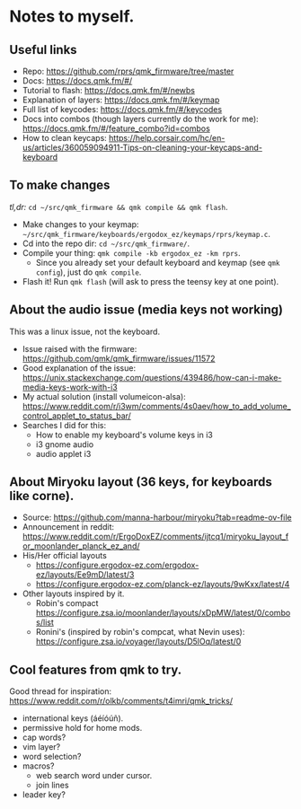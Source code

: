 # Notes to myself.

## Useful links

* Repo: https://github.com/rprs/qmk_firmware/tree/master
* Docs: https://docs.qmk.fm/#/
* Tutorial to flash: https://docs.qmk.fm/#/newbs
* Explanation of layers: https://docs.qmk.fm/#/keymap
* Full list of keycodes: https://docs.qmk.fm/#/keycodes
* Docs into combos (though layers currently do the work for me): https://docs.qmk.fm/#/feature_combo?id=combos
* How to clean keycaps: https://help.corsair.com/hc/en-us/articles/360059094911-Tips-on-cleaning-your-keycaps-and-keyboard

## To make changes

_tl,dr:_ `cd ~/src/qmk_firmware && qmk compile && qmk flash`.

* Make changes to your keymap: `~/src/qmk_firmware/keyboards/ergodox_ez/keymaps/rprs/keymap.c`.
* Cd into the repo dir: `cd ~/src/qmk_firmware/`.
* Compile your thing: `qmk compile -kb ergodox_ez -km rprs`.
  * Since you already set your default keyboard and keymap (see `qmk config`), just do `qmk compile`.
* Flash it! Run `qmk flash` (will ask to press the teensy key at one point).

##  About the audio issue (media keys not working)

This was a linux issue, not the keyboard.

* Issue raised with the firmware: https://github.com/qmk/qmk_firmware/issues/11572
* Good explanation of the issue: https://unix.stackexchange.com/questions/439486/how-can-i-make-media-keys-work-with-i3
* My actual solution (install volumeicon-alsa): https://www.reddit.com/r/i3wm/comments/4s0aev/how_to_add_volume_control_applet_to_status_bar/
* Searches I did for this:
  * How to enable my keyboard's volume keys in i3
  * i3 gnome audio
  * audio applet i3

## About Miryoku layout (36 keys, for keyboards like corne).

* Source: https://github.com/manna-harbour/miryoku?tab=readme-ov-file
* Announcement in reddit: https://www.reddit.com/r/ErgoDoxEZ/comments/ijtcq1/miryoku_layout_for_moonlander_planck_ez_and/
* His/Her official layouts
  * https://configure.ergodox-ez.com/ergodox-ez/layouts/Ee9mD/latest/3
  * https://configure.ergodox-ez.com/planck-ez/layouts/9wKxx/latest/4
* Other layouts inspired by it.
  * Robin's compact https://configure.zsa.io/moonlander/layouts/xDpMW/latest/0/combos/list
  * Ronini's (inspired by robin's compcat, what Nevin uses): https://configure.zsa.io/voyager/layouts/D5lOq/latest/0

## Cool features from qmk to try.

Good thread for inspiration: https://www.reddit.com/r/olkb/comments/t4imri/qmk_tricks/

* international keys (áéíóúñ).
* permissive hold for home mods.
* cap words?
* vim layer?
* word selection?
* macros?
  * web search word under cursor.
  * join lines
* leader key?

